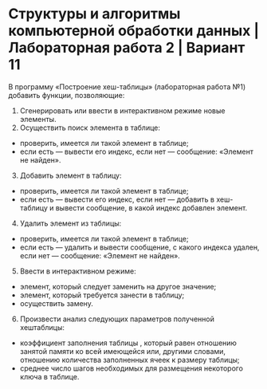 # Структуры и алгоритмы компьютерной обработки данных | Лабораторная работа 2 | Вариант 11

В программу «Построение хеш-таблицы» (лабораторная работа №1) добавить функции, позволяющие:
1. Сгенерировать или ввести в интерактивном режиме новые элементы.
2. Осуществить поиск элемента в таблице:
- проверить, имеется ли такой элемент в таблице;
- если есть — вывести его индекс, если нет — сообщение: «Элемент не найден».
3. Добавить элемент в таблицу:
- проверить, имеется ли такой элемент в таблице;
- если есть — вывести его индекс, если нет — добавить в хеш-таблицу и вывести сообщение, в какой индекс добавлен элемент.
4. Удалить элемент из таблицы:
- проверить, имеется ли такой элемент в таблице;
- если есть — удалить и вывести сообщение, с какого индекса удален, если нет — сообщение: «Элемент не найден».
5. Ввести в интерактивном режиме:
- элемент, который следует заменить на другое значение;
- элемент, который требуется занести в таблицу;
- осуществить замену.
6. Произвести анализ следующих параметров полученной хештаблицы:
- коэффициент заполнения таблицы , который равен отношению занятой памяти ко всей имеющейся или, другими словами, отношению количества заполненных ячеек к размеру таблицы;
- среднее число шагов необходимых для размещения некоторого ключа в таблице.

